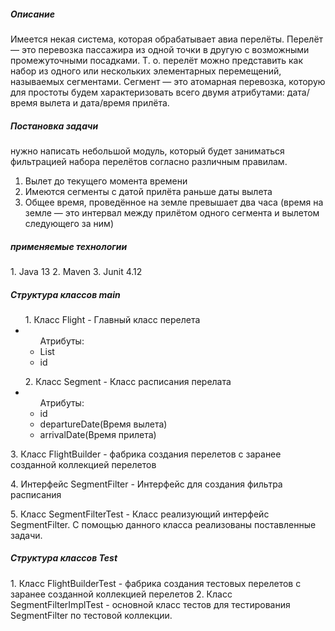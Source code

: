 <h5> Описание </h5>
<p> Имеется некая система, которая обрабатывает авиа перелёты. Перелёт — это перевозка
пассажира из одной точки в другую с возможными промежуточными посадками. Т. о. перелёт
можно представить как набор из одного или нескольких элементарных перемещений,
называемых сегментами. Сегмент — это атомарная перевозка, которую для простоты будем
характеризовать всего двумя атрибутами: дата/время вылета и дата/время прилёта.</p>

<h5> Постановка задачи </h5>
нужно написать небольшой модуль, который будет заниматься фильтрацией набора
перелётов согласно различным правилам.

1. Вылет до текущего момента времени
2. Имеются сегменты с датой прилёта раньше даты вылета
3. Общее время, проведённое на земле превышает два часа (время на земле — это интервал
    между прилётом одного сегмента и вылетом следующего за ним)
    
<h5> применяемые технологии </h5>    
1. Java 13
2. Maven
3. Junit 4.12

<h5> Структура классов main </h5>
<ul>1. Класс Flight - Главный класс перелета 
    <li> <ul>Атрибуты: </li>   
      <li> List<Segment> </li>
      <li> id </li>
      </ul>
      </ul>
<ul>2. Класс Segment - Класс расписания перелата
    <li> <ul> Атрибуты: </li>
    <li> id </li>
    <li> departureDate(Время вылета) </li>
    <li> arrivalDate(Время прилета) </li>
  </ul> </ul>
<p>3. Класс FlightBuilder - фабрика создания перелетов c заранее созданной коллекцией перелетов</p>
<p>4. Интерфейс SegmentFilter -  Интерфейс для создания фильтра расписания</p>
<p>5. Класс SegmentFilterTest - Класс реализующий интерфейс SegmentFilter. C помощью данного класса реализованы поставленные задачи. </p>

<h5> Структура классов Test </h5>
1. Класс FlightBuilderTest - фабрика создания тестовых перелетов c заранее созданной коллекцией перелетов
2. Класс SegmentFilterImplTest - основной класс тестов для тестирования SegmentFilter по тестовой коллекции.
